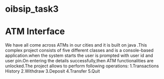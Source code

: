 # oibsip_task3
# ATM Interface
We have all come across ATMs in our cities and it is built on java .This complex project  consists of five different classes and is  a  console-based application.when the system starts the user is prompted with user id and user pin.On entering the details  successfully,then ATM functionalities are unlocked.The project allows to perform following operations:
1.Transactions History
2.Withdraw
3.Deposit
4.Transfer
5.Quit
